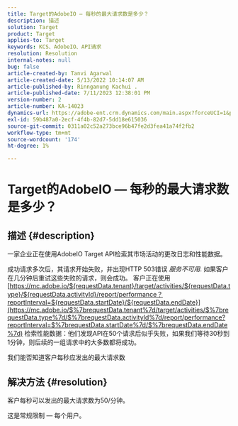 ```yaml
---
title: Target的AdobeIO — 每秒的最大请求数是多少？
description: 描述
solution: Target
product: Target
applies-to: Target
keywords: KCS、AdobeIO、API请求
resolution: Resolution
internal-notes: null
bug: false
article-created-by: Tanvi Agarwal
article-created-date: 5/13/2022 10:14:07 AM
article-published-by: Rinnganung Kachui .
article-published-date: 7/11/2023 12:38:01 PM
version-number: 2
article-number: KA-14023
dynamics-url: https://adobe-ent.crm.dynamics.com/main.aspx?forceUCI=1&pagetype=entityrecord&etn=knowledgearticle&id=78b79668-a5d2-ec11-a7b5-00224809c27a
exl-id: 59b487a0-2ecf-4f4b-82d7-5dd18e615036
source-git-commit: 0311a02c52a273bce96b47fe2d3fea41a74f2fb2
workflow-type: tm+mt
source-wordcount: '174'
ht-degree: 1%

---
```


# Target的AdobeIO — 每秒的最大请求数是多少？

## 描述 {#description}


一家企业正在使用AdobeIO Target API检索其市场活动的更改日志和性能数据。

成功请求多次后，其请求开始失败，并出现HTTP 503错误 *服务不可用*. 如果客户在几分钟后重试这些失败的请求，则会成功。 客户正在使用 [https://mc.adobe.io/${requestData.tenant}/target/activities/${requestData.type}/${requestData.activityId}/report/performance？reportInterval=${requestData.startDate}/${requestData.endDate}](https://mc.adobe.io/$%7brequestData.tenant%7d/target/activities/$%7brequestData.type%7d/$%7brequestData.activityId%7d/report/performance?reportInterval=$%7brequestData.startDate%7d/$%7brequestData.endDate%7d) 检索性能数据：他们发现API在50个请求后似乎失败，如果我们等待30秒到1分钟，则后续的一组请求中的大多数都将成功。

我们能否知道客户每秒应发出的最大请求数


## 解决方法 {#resolution}


客户每秒可以发出的最大请求数为50/分钟。

这是常规限制 — 每个用户。
